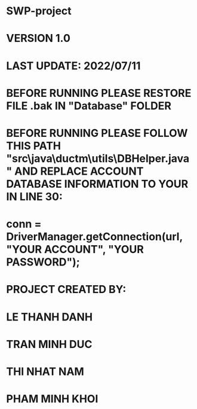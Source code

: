 # SWP-project
 
# VERSION 1.0
# LAST UPDATE: 2022/07/11

# BEFORE RUNNING PLEASE RESTORE FILE .bak IN "Database" FOLDER

# BEFORE RUNNING PLEASE FOLLOW THIS PATH "src\java\ductm\utils\DBHelper.java" AND REPLACE ACCOUNT DATABASE INFORMATION TO YOUR IN LINE 30: 
# conn = DriverManager.getConnection(url, "YOUR ACCOUNT", "YOUR PASSWORD");

# PROJECT CREATED BY:
# LE THANH DANH
# TRAN MINH DUC
# THI NHAT NAM
# PHAM MINH KHOI